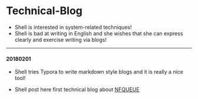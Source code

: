 # Technical-Blog

* Shell is interested in system-related techniques!
* Shell is bad at writing in English and she wishes that she can express clearly and exercise writing via blogs!

----

#### 20180201

* Shell tries Typora to write markdown style blogs and it is really a nice tool! 


* Shell post here first technical blog about [NFQUEUE](NFQUEUE/NFQUEUE.pdf) 

